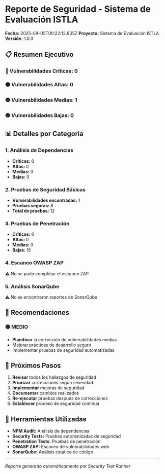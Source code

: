 # Reporte de Seguridad - Sistema de Evaluación ISTLA

**Fecha:** 2025-08-05T00:22:12.835Z
**Proyecto:** Sistema de Evaluación ISTLA
**Versión:** 1.0.0

## 📋 Resumen Ejecutivo

### 🔴 Vulnerabilidades Críticas: 0
### 🟠 Vulnerabilidades Altas: 0
### 🟡 Vulnerabilidades Medias: 1
### 🟢 Vulnerabilidades Bajas: 0

## 📊 Detalles por Categoría

### 1. Análisis de Dependencias

- **Críticas:** 0
- **Altas:** 0
- **Medias:** 0
- **Bajas:** 0

### 2. Pruebas de Seguridad Básicas

- **Vulnerabilidades encontradas:** 1
- **Pruebas seguras:** 8
- **Total de pruebas:** 12

### 3. Pruebas de Penetración

- **Críticas:** 0
- **Altas:** 0
- **Medias:** 0
- **Bajas:** 16

### 4. Escaneo OWASP ZAP

⚠️ No se pudo completar el escaneo ZAP

### 5. Análisis SonarQube

⚠️ No se encontraron reportes de SonarQube

## 🎯 Recomendaciones

### 🟡 MEDIO
- **Planificar** la corrección de vulnerabilidades medias
- Mejorar prácticas de desarrollo seguro
- Implementar pruebas de seguridad automatizadas

## 📝 Próximos Pasos

1. **Revisar** todos los hallazgos de seguridad
2. **Priorizar** correcciones según severidad
3. **Implementar** mejoras de seguridad
4. **Documentar** cambios realizados
5. **Re-ejecutar** pruebas después de correcciones
6. **Establecer** proceso de seguridad continua

## 🔧 Herramientas Utilizadas

- **NPM Audit:** Análisis de dependencias
- **Security Tests:** Pruebas automatizadas de seguridad
- **Penetration Tests:** Pruebas de penetración
- **OWASP ZAP:** Escaneo de vulnerabilidades web
- **SonarQube:** Análisis estático de código

---
*Reporte generado automáticamente por Security Test Runner*

